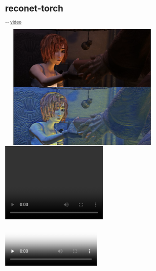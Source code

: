 # reconet-torch

-- [video](videos/output_shaman_1_concat01_10.avi)



<div align='center'>
  <img src="videos/shanmen1.png" alt="autoportrait" height="382"  width="450"/>
</div>




<video width="320" height="240" controls>
<source src="videos/output_shaman_1_concat01_10.avi" type="video/mp4">
<source src="https://www.runoob.com/try/demo_source/movie.ogg" type="video/ogg">
您的浏览器不支持 HTML5 video 标签。qqqq
</video>


<video id="video" controls="" preload="none" poster="http://img.blog.fandong.me/2017-08-26-Markdown-Advance-Video.jpg">
<source id="mp4" src="http://img.blog.fandong.me/2017-08-26-Markdown-Advance-Video.mp4" type="video/mp4">
</video>
